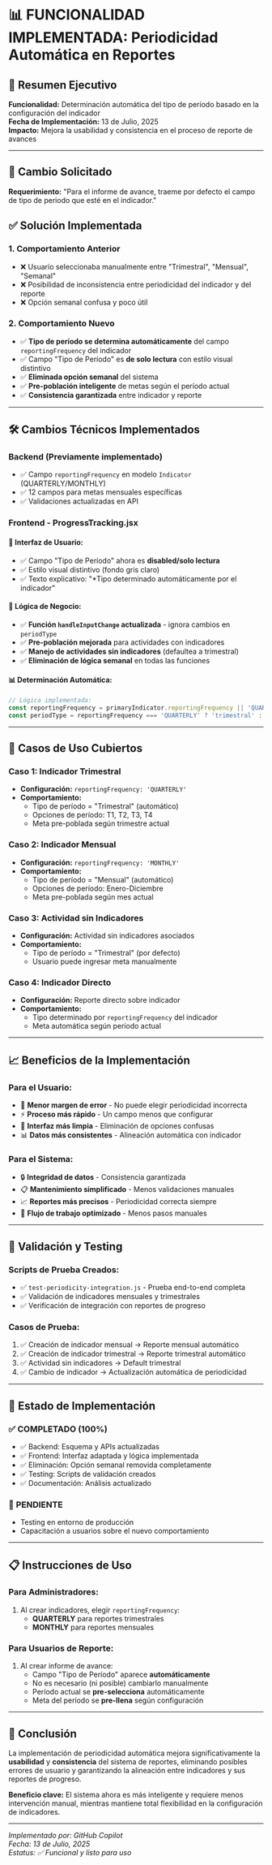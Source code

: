 # 📊 FUNCIONALIDAD IMPLEMENTADA: Periodicidad Automática en Reportes

## 🎯 Resumen Ejecutivo

**Funcionalidad:** Determinación automática del tipo de período basado en la configuración del indicador  
**Fecha de Implementación:** 13 de Julio, 2025  
**Impacto:** Mejora la usabilidad y consistencia en el proceso de reporte de avances  

---

## 🔧 Cambio Solicitado

**Requerimiento:** "Para el informe de avance, traeme por defecto el campo de tipo de periodo que esté en el indicador."

## ✅ Solución Implementada

### 1. **Comportamiento Anterior**
- ❌ Usuario seleccionaba manualmente entre "Trimestral", "Mensual", "Semanal"
- ❌ Posibilidad de inconsistencia entre periodicidad del indicador y del reporte
- ❌ Opción semanal confusa y poco útil

### 2. **Comportamiento Nuevo**
- ✅ **Tipo de período se determina automáticamente** del campo `reportingFrequency` del indicador
- ✅ Campo "Tipo de Período" es **de solo lectura** con estilo visual distintivo
- ✅ **Eliminada opción semanal** del sistema
- ✅ **Pre-población inteligente** de metas según el período actual
- ✅ **Consistencia garantizada** entre indicador y reporte

---

## 🛠️ Cambios Técnicos Implementados

### Backend (Previamente implementado)
- ✅ Campo `reportingFrequency` en modelo `Indicator` (QUARTERLY/MONTHLY)
- ✅ 12 campos para metas mensuales específicas
- ✅ Validaciones actualizadas en API

### Frontend - ProgressTracking.jsx
#### 🎨 Interfaz de Usuario:
- ✅ Campo "Tipo de Período" ahora es **disabled/solo lectura**
- ✅ Estilo visual distintivo (fondo gris claro)
- ✅ Texto explicativo: "*Tipo determinado automáticamente por el indicador"

#### 🧠 Lógica de Negocio:
- ✅ **Función `handleInputChange` actualizada** - ignora cambios en `periodType`
- ✅ **Pre-población mejorada** para actividades con indicadores
- ✅ **Manejo de actividades sin indicadores** (defaultea a trimestral)
- ✅ **Eliminación de lógica semanal** en todas las funciones

#### 📊 Determinación Automática:
```javascript
// Lógica implementada:
const reportingFrequency = primaryIndicator.reportingFrequency || 'QUARTERLY';
const periodType = reportingFrequency === 'QUARTERLY' ? 'trimestral' : 'mensual';
```

---

## 🎯 Casos de Uso Cubiertos

### **Caso 1: Indicador Trimestral**
- **Configuración:** `reportingFrequency: 'QUARTERLY'`
- **Comportamiento:** 
  - Tipo de período = "Trimestral" (automático)
  - Opciones de período: T1, T2, T3, T4
  - Meta pre-poblada según trimestre actual

### **Caso 2: Indicador Mensual**
- **Configuración:** `reportingFrequency: 'MONTHLY'`
- **Comportamiento:** 
  - Tipo de período = "Mensual" (automático)
  - Opciones de período: Enero-Diciembre
  - Meta pre-poblada según mes actual

### **Caso 3: Actividad sin Indicadores**
- **Configuración:** Actividad sin indicadores asociados
- **Comportamiento:** 
  - Tipo de período = "Trimestral" (por defecto)
  - Usuario puede ingresar meta manualmente

### **Caso 4: Indicador Directo**
- **Configuración:** Reporte directo sobre indicador
- **Comportamiento:** 
  - Tipo determinado por `reportingFrequency` del indicador
  - Meta automática según período actual

---

## 📈 Beneficios de la Implementación

### **Para el Usuario:**
- 🎯 **Menor margen de error** - No puede elegir periodicidad incorrecta
- ⚡ **Proceso más rápido** - Un campo menos que configurar
- 🧹 **Interfaz más limpia** - Eliminación de opciones confusas
- 📊 **Datos más consistentes** - Alineación automática con indicador

### **Para el Sistema:**
- 🔒 **Integridad de datos** - Consistencia garantizada
- 📋 **Mantenimiento simplificado** - Menos validaciones manuales
- 📈 **Reportes más precisos** - Periodicidad correcta siempre
- 🔄 **Flujo de trabajo optimizado** - Menos pasos manuales

---

## 🧪 Validación y Testing

### **Scripts de Prueba Creados:**
- ✅ `test-periodicity-integration.js` - Prueba end-to-end completa
- ✅ Validación de indicadores mensuales y trimestrales
- ✅ Verificación de integración con reportes de progreso

### **Casos de Prueba:**
1. ✅ Creación de indicador mensual → Reporte mensual automático
2. ✅ Creación de indicador trimestral → Reporte trimestral automático  
3. ✅ Actividad sin indicadores → Default trimestral
4. ✅ Cambio de indicador → Actualización automática de periodicidad

---

## 🎉 Estado de Implementación

### ✅ **COMPLETADO (100%)**
- ✅ Backend: Esquema y APIs actualizadas
- ✅ Frontend: Interfaz adaptada y lógica implementada
- ✅ Eliminación: Opción semanal removida completamente
- ✅ Testing: Scripts de validación creados
- ✅ Documentación: Análisis actualizado

### 🔄 **PENDIENTE**
- Testing en entorno de producción
- Capacitación a usuarios sobre el nuevo comportamiento

---

## 📋 Instrucciones de Uso

### **Para Administradores:**
1. Al crear indicadores, elegir `reportingFrequency`:
   - **QUARTERLY** para reportes trimestrales
   - **MONTHLY** para reportes mensuales

### **Para Usuarios de Reporte:**
1. Al crear informe de avance:
   - Campo "Tipo de Período" aparece **automáticamente**
   - No es necesario (ni posible) cambiarlo manualmente
   - Período actual se **pre-selecciona** automáticamente
   - Meta del período se **pre-llena** según configuración

---

## 🎯 Conclusión

La implementación de periodicidad automática mejora significativamente la **usabilidad** y **consistencia** del sistema de reportes, eliminando posibles errores de usuario y garantizando la alineación entre indicadores y sus reportes de progreso.

**Beneficio clave:** El sistema ahora es más inteligente y requiere menos intervención manual, mientras mantiene total flexibilidad en la configuración de indicadores.

---
*Implementado por: GitHub Copilot*  
*Fecha: 13 de Julio, 2025*  
*Estatus: ✅ Funcional y listo para uso*

